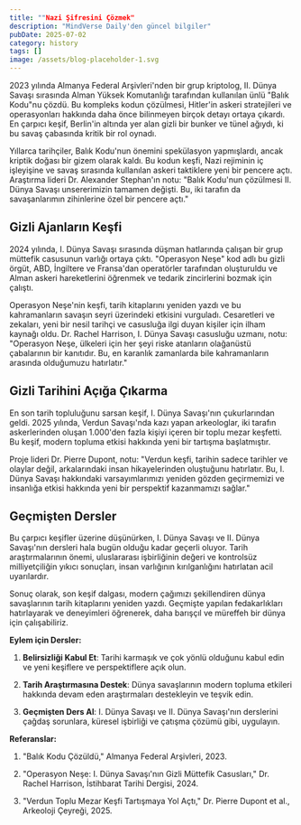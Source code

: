 ```yaml
---
title: ""Nazi Şifresini Çözmek"
description: "MindVerse Daily'den güncel bilgiler"
pubDate: 2025-07-02
category: history
tags: []
image: /assets/blog-placeholder-1.svg
---
```


2023 yılında Almanya Federal Arşivleri'nden bir grup kriptolog, II. Dünya Savaşı sırasında Alman Yüksek Komutanlığı tarafından kullanılan ünlü "Balık Kodu"nu çözdü. Bu kompleks kodun çözülmesi, Hitler'in askeri stratejileri ve operasyonları hakkında daha önce bilinmeyen birçok detayı ortaya çıkardı. En çarpıcı keşif, Berlin'in altında yer alan gizli bir bunker ve tünel ağıydı, ki bu savaş çabasında kritik bir rol oynadı.

Yıllarca tarihçiler, Balık Kodu'nun önemini spekülasyon yapmışlardı, ancak kriptik doğası bir gizem olarak kaldı. Bu kodun keşfi, Nazi rejiminin iç işleyişine ve savaş sırasında kullanılan askeri taktiklere yeni bir pencere açtı. Araştırma lideri Dr. Alexander Stephan'ın notu: "Balık Kodu'nun çözülmesi II. Dünya Savaşı unsererimizin tamamen değişti. Bu, iki tarafın da savaşanlarımın zihinlerine özel bir pencere açtı."

## **Gizli Ajanların Keşfi**

2024 yılında, I. Dünya Savaşı sırasında düşman hatlarında çalışan bir grup müttefik casusunun varlığı ortaya çıktı. "Operasyon Neşe" kod adlı bu gizli örgüt, ABD, İngiltere ve Fransa'dan operatörler tarafından oluşturuldu ve Alman askeri hareketlerini öğrenmek ve tedarik zincirlerini bozmak için çalıştı.

Operasyon Neşe'nin keşfi, tarih kitaplarını yeniden yazdı ve bu kahramanların savaşın seyri üzerindeki etkisini vurguladı. Cesaretleri ve zekaları, yeni bir nesil tarihçi ve casusluğa ilgi duyan kişiler için ilham kaynağı oldu. Dr. Rachel Harrison, I. Dünya Savaşı casusluğu uzmanı, notu: "Operasyon Neşe, ülkeleri için her şeyi riske atanların olağanüstü çabalarının bir kanıtıdır. Bu, en karanlık zamanlarda bile kahramanların arasında olduğumuzu hatırlatır."

## **Gizli Tarihini Açığa Çıkarma**

En son tarih topluluğunu sarsan keşif, I. Dünya Savaşı'nın çukurlarından geldi. 2025 yılında, Verdun Savaşı'nda kazı yapan arkeologlar, iki tarafın askerlerinden oluşan 1.000'den fazla kişiyi içeren bir toplu mezar keşfetti. Bu keşif, modern topluma etkisi hakkında yeni bir tartışma başlatmıştır.

Proje lideri Dr. Pierre Dupont, notu: "Verdun keşfi, tarihin sadece tarihler ve olaylar değil, arkalarındaki insan hikayelerinden oluştuğunu hatırlatır. Bu, I. Dünya Savaşı hakkındaki varsayımlarımızı yeniden gözden geçirmemizi ve insanlığa etkisi hakkında yeni bir perspektif kazanmamızı sağlar."

## **Geçmişten Dersler**

Bu çarpıcı keşifler üzerine düşünürken, I. Dünya Savaşı ve II. Dünya Savaşı'nın dersleri hala bugün olduğu kadar geçerli oluyor. Tarih araştırmalarının önemi, uluslararası işbirliğinin değeri ve kontrolsüz milliyetçiliğin yıkıcı sonuçları, insan varlığının kırılganlığını hatırlatan acil uyarılardır.

Sonuç olarak, son keşif dalgası, modern çağımızı şekillendiren dünya savaşlarının tarih kitaplarını yeniden yazdı. Geçmişte yapılan fedakarlıkları hatırlayarak ve deneyimleri öğrenerek, daha barışçıl ve müreffeh bir dünya için çalışabiliriz.

**Eylem için Dersler:**

1. **Belirsizliği Kabul Et**: Tarihi karmaşık ve çok yönlü olduğunu kabul edin ve yeni keşiflere ve perspektiflere açık olun.

2. **Tarih Araştırmasına Destek**: Dünya savaşlarının modern topluma etkileri hakkında devam eden araştırmaları destekleyin ve teşvik edin.

3. **Geçmişten Ders Al**: I. Dünya Savaşı ve II. Dünya Savaşı'nın derslerini çağdaş sorunlara, küresel işbirliği ve çatışma çözümü gibi, uygulayın.

**Referanslar:**

1. "Balık Kodu Çözüldü," Almanya Federal Arşivleri, 2023.

2. "Operasyon Neşe: I. Dünya Savaşı'nın Gizli Müttefik Casusları," Dr. Rachel Harrison, İstihbarat Tarihi Dergisi, 2024.

3. "Verdun Toplu Mezar Keşfi Tartışmaya Yol Açtı," Dr. Pierre Dupont et al., Arkeoloji Çeyreği, 2025.